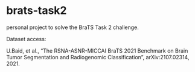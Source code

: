 # brats-task2
personal project to solve the BraTS Task 2 challenge.

Dataset access:

U.Baid, et al., “The RSNA-ASNR-MICCAI BraTS 2021 Benchmark on Brain Tumor Segmentation and Radiogenomic Classification”, arXiv:2107.02314, 2021.
